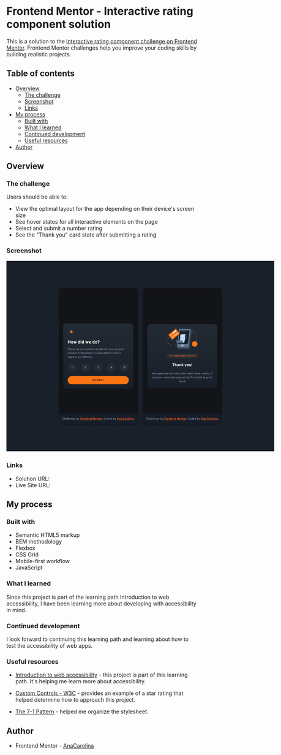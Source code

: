 # Frontend Mentor - Interactive rating component solution

This is a solution to the [Interactive rating component challenge on Frontend Mentor](https://www.frontendmentor.io/challenges/interactive-rating-component-koxpeBUmI). Frontend Mentor challenges help you improve your coding skills by building realistic projects.

## Table of contents

- [Overview](#overview)
  - [The challenge](#the-challenge)
  - [Screenshot](#screenshot)
  - [Links](#links)
- [My process](#my-process)
  - [Built with](#built-with)
  - [What I learned](#what-i-learned)
  - [Continued development](#continued-development)
  - [Useful resources](#useful-resources)
- [Author](#author)

## Overview

### The challenge

Users should be able to:

- View the optimal layout for the app depending on their device's screen size
- See hover states for all interactive elements on the page
- Select and submit a number rating
- See the "Thank you" card state after submitting a rating

### Screenshot

<img src='./public/screenshot.png' style=" max-width:700px"/>

### Links

- Solution URL: []()
- Live Site URL: []()

## My process

### Built with

- Semantic HTML5 markup
- BEM methodology
- Flexbox
- CSS Grid
- Mobile-first workflow
- JavaScript

### What I learned

Since this project is part of the learning path Introduction to web accessibility, I have been learning more about developing with accessibility in mind.

### Continued development

I look forward to continuing this learning path and learning about how to test the accessibility of web apps.

### Useful resources

- [Introduction to web accessibility](https://www.frontendmentor.io/learning-paths/introduction-to-web-accessibility-mXu-9PHVsd) - this project is part of this learning path. It's helping me learn more about accessibility.

- [Custom Controls - W3C](https://www.w3.org/WAI/tutorials/forms/custom-controls/) - provides an example of a star rating that helped determine how to approach this project.

- [The 7-1 Pattern](https://sass-guidelin.es/#architecture) - helped me organize the stylesheet.

## Author

- Frontend Mentor - [AnaCarolina](https://www.frontendmentor.io/profile/AnaCarol2001)
